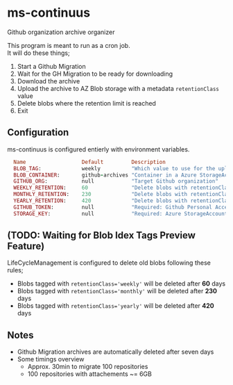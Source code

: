 # ms-continuus

Github organization archive organizer

This program is meant to run as a cron job.  
It will do these things;

1. Start a Github Migration
2. Wait for the GH Migration to be ready for downloading
3. Download the archive
4. Upload the archive to AZ Blob storage with a metadata `retentionClass` value
5. Delete blobs where the retention limit is reached
6. Exit

## Configuration

ms-continuus is configured entierly with environment variables.

```rb
  Name                  Default         Description
  BLOB_TAG:             weekly          "Which value to use for the uploaded retentionClass metadata"
  BLOB_CONTAINER:       github-archives "Container in a Azure StorageAccount where the blobs will be stored"
  GITHUB_ORG:           null            "Target Github organization"
  WEEKLY_RETENTION:     60              "Delete blobs with retentionClass='weekly' older than n-days"
  MONTHLY_RETENTION:    230             "Delete blobs with retentionClass='monthly' older than n-days"
  YEARLY_RETENTION:     420             "Delete blobs with retentionClass='yearly' older than n-days"
  GITHUB_TOKEN:         null            "Required: Github Personal Access Token"
  STORAGE_KEY:          null            "Required: Azure StorageAccount ConnectionString"
```

## (TODO: Waiting for Blob Idex Tags Preview Feature)

LifeCycleManagement is configured to delete old blobs following these rules;

- Blobs tagged with `retentionClass='weekly'` will be deleted after __60__ days
- Blobs tagged with `retentionClass='monthly'` will be deleted after __230__ days
- Blobs tagged with `retentionClass='yearly'` will be deleted after __420__ days
  
## Notes

- Github Migration archives are automatically deleted after seven days
- Some timings overview
  - Approx. 30min to migrate 100 repositories
  - 100 repositories with attachements ~= 6GB
